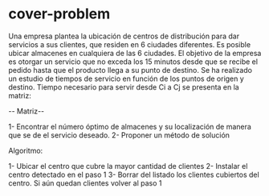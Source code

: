 # cover-problem

Una empresa plantea la ubicación de centros de distribución para dar servicios a sus clientes, que residen en 6 ciudades diferentes. Es posible ubicar almacenes en cualquiera de las 6 ciudades. El objetivo de la empresa es otorgar un servicio que no exceda los 15 minutos desde que se recibe el pedido hasta que el producto llega a su punto de destino. Se ha realizado un estudio de tiempos de servicio en función de los puntos de origen y destino. Tiempo necesario para servir desde Ci a Cj se presenta en la matriz:

-- Matriz--

1- Encontrar el número óptimo de almacenes y su localización de manera que se de el servicio deseado. 
2- Proponer un método de solución


Algoritmo:

1- Ubicar el centro que cubre la mayor cantidad de clientes
2- Instalar el centro detectado en el paso 1
3- Borrar del listado los clientes cubiertos del centro. Si aún quedan clientes volver al paso 1